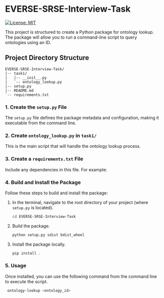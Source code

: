 # EVERSE-SRSE-Interview-Task
[![License: MIT](https://img.shields.io/badge/License-MIT-yellow.svg)](https://opensource.org/licenses/MIT)

This project is structured to create a Python package for ontology lookup. The package will allow you to run a command-line script to query ontologies using an ID.

## Project Directory Structure
```
EVERSE-SRSE-Interview-Task/    
|-- task1/
|   |-- __init__.py
|   `-- ontology_lookup.py
|-- setup.py
|-- README.md
`-- requirements.txt
```

### 1. Create the `setup.py` File

The `setup.py` file defines the package metadata and configuration, making it executable from the command line.

### 2. Create `ontology_lookup.py` in `task1/`

This is the main script that will handle the ontology lookup process.

### 3. Create a `requirements.txt` File

Include any dependencies in this file. For example:


### 4. Build and Install the Package

Follow these steps to build and install the package:

1. In the terminal, navigate to the root directory of your project (where `setup.py` is located).
    ```bash
   cd EVERSE-SRSE-Interview-Task
2. Build the package.
    ```bash
   python setup.py sdist bdist_wheel
4. Install the package locally.
    ```bash
   pip install .
### 5. Usage
Once installed, you can use the following command from the command line to execute the script.
```bash
 ontology-lookup <ontology_id>

